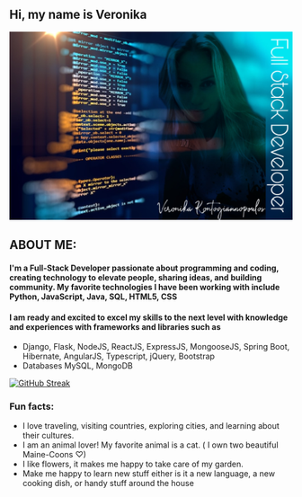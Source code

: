 ## Hi, my name is Veronika

![](github.jpeg)

## ABOUT ME:

#### I'm a Full-Stack Developer passionate about programming and coding, creating technology to elevate people, sharing ideas, and building community.  My favorite technologies I have been working with include Python, JavaScript, Java, SQL, HTML5, CSS​
#### I am ready and excited to excel my skills to the next level with knowledge and experiences with frameworks and libraries such as 
- Django, Flask, NodeJS, ReactJS, ExpressJS, MongooseJS, Spring Boot, Hibernate, AngularJS, Typescript, jQuery, Bootstrap
- Databases MySQL, MongoDB

[![GitHub Streak](https://github-readme-streak-stats.herokuapp.com?user=veronikakontos&theme=blue-green)](https://git.io/streak-stats)
### Fun facts:
- I love traveling, visiting countries, exploring cities, and learning about their cultures.
- I am an animal lover! My favorite animal is a cat. ( I own two  beautiful Maine-Coons ♡)
- I like flowers, it makes me happy to take care of my garden.
- Make me happy to learn new stuff either is it a new language, a new cooking dish, or handy stuff around the house





<!--
**veronikakontos/veronikakontos** is a ✨ _special_ ✨ repository because its `README.md` (this file) appears on your GitHub profile.


## I'm a full-stack Developer who is truly passionate about making open-source accessible, creating technology to elevate people, share ideas and building commmunity. My favorites technologies/languages I have been working with include ReactJS, MySql, Flask, MongoDb, Spring... I am ready and excited to excel my skills to the next level with knowledge and experiences with HTML5,CSS, Python, Java, MERN (mongo, express,react, node.js) and more libraries and frame-works such as STS, MongoDB, Mongoose, Bootstrap, JSP, DOM, AWS, Oracle SQL, Postman.




